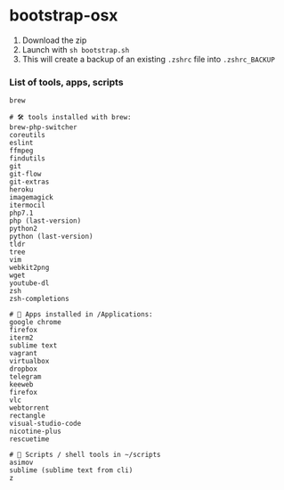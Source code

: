 # bootstrap-osx

1. Download the zip
2. Launch with `sh bootstrap.sh`
3. This will create a backup of an existing `.zshrc` file into `.zshrc_BACKUP`

### List of tools, apps, scripts

```
brew

# 🛠 tools installed with brew:
brew-php-switcher
coreutils
eslint
ffmpeg
findutils
git
git-flow
git-extras
heroku
imagemagick
itermocil
php7.1
php (last-version)
python2
python (last-version)
tldr
tree
vim
webkit2png
wget
youtube-dl
zsh
zsh-completions

# 💼 Apps installed in /Applications:
google chrome
firefox
iterm2
sublime text
vagrant
virtualbox
dropbox
telegram
keeweb
firefox
vlc
webtorrent
rectangle
visual-studio-code
nicotine-plus
rescuetime

# 🐚 Scripts / shell tools in ~/scripts
asimov
sublime (sublime text from cli)
z
```